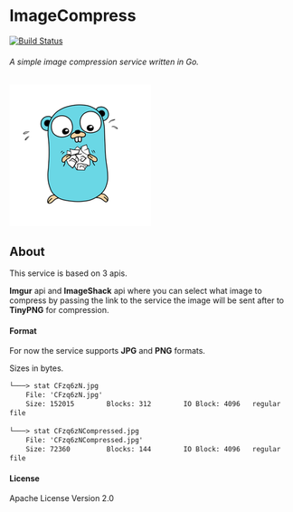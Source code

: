 # ImageCompress

[![Build Status](https://travis-ci.org/hoenirvili/ImageCompress.svg?branch=master)](https://travis-ci.org/hoenirvili/ImageCompress)

###### A simple image compression service written in Go.


![gopher image](doc/gopher.png)


## About

This service is based on 3 apis.

**Imgur** api and **ImageShack** api where you can select what image to compress by passing the link to the service the image will be sent after to **TinyPNG** for compression.

#### Format
For now the service supports **JPG** and **PNG** formats.


Sizes in bytes.

```
└───> stat CFzq6zN.jpg
	File: 'CFzq6zN.jpg'
	Size: 152015    	Blocks: 312        IO Block: 4096   regular file

└───> stat CFzq6zNCompressed.jpg
	File: 'CFzq6zNCompressed.jpg'
	Size: 72360     	Blocks: 144        IO Block: 4096   regular file
```


#### License

Apache License Version 2.0